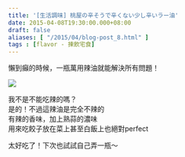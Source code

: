 ```yaml
---
title: '[生活調味] 桃屋の辛そうで辛くない少し辛いラー油'
date: 2015-04-08T19:30:00.000+08:00
draft: false
aliases: [ "/2015/04/blog-post_8.html" ]
tags : [flavor - 揀飲宅食]
---
```


懶到癲的時候，一瓶萬用辣油就能解決所有問題！  

[![](https://farm8.staticflickr.com/7698/16417877313_612637ebf7_z.jpg)](https://farm8.staticflickr.com/7698/16417877313_612637ebf7_z.jpg)

我不是不能吃辣的嗎？  
是的！不過這辣油是完全不辣的  
有辣的香味，加上熟蒜的濃味  
用來吃餃子放在菜上甚至白飯上也絕對perfect  
  
太好吃了！下次也試試自己弄一瓶～